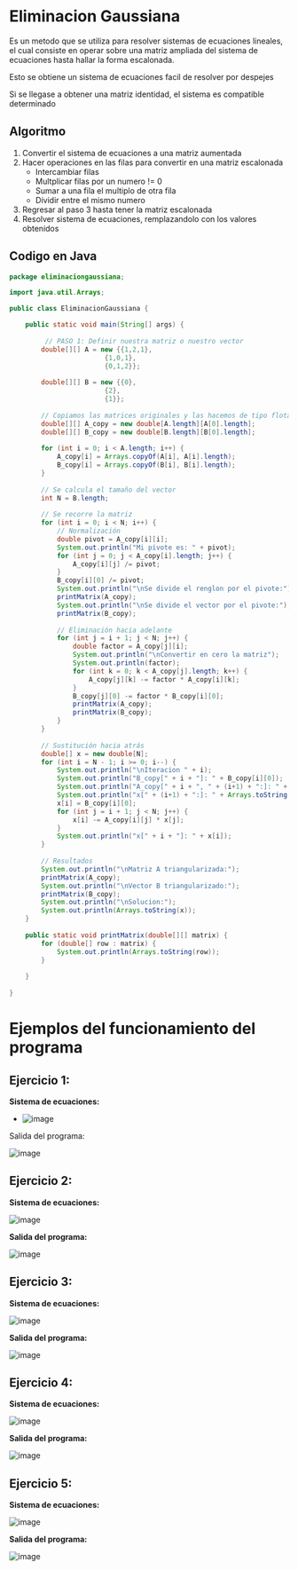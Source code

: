 # Eliminacion Gaussiana

Es un metodo que se utiliza para resolver sistemas de ecuaciones lineales, el cual consiste en operar sobre una matriz ampliada del sistema de ecuaciones hasta hallar la forma escalonada.

Esto se obtiene un sistema de ecuaciones facil de resolver por despejes

Si se llegase a obtener una matriz identidad, el sistema es compatible determinado

## Algoritmo

1. Convertir el sistema de ecuaciones a una matriz aumentada
2. Hacer operaciones en las filas para convertir en una matriz escalonada
   - Intercambiar filas
   - Multplicar filas por un numero != 0
   - Sumar a una fila el multiplo de otra fila
   - Dividir entre el mismo numero
4. Regresar al paso 3 hasta tener la matriz escalonada
5. Resolver sistema de ecuaciones, remplazandolo con los valores obtenidos

## Codigo en Java

```java
package eliminaciongaussiana;

import java.util.Arrays;

public class EliminacionGaussiana {

    public static void main(String[] args) {
        
         // PASO 1: Definir nuestra matriz o nuestro vector
        double[][] A = new {{1,2,1},
                        {1,0,1},
                        {0,1,2}};
        
        double[][] B = new {{0},
                        {2},
                        {1}};
        
        // Copiamos las matrices originales y las hacemos de tipo flotante
        double[][] A_copy = new double[A.length][A[0].length];
        double[][] B_copy = new double[B.length][B[0].length];
        
        for (int i = 0; i < A.length; i++) {
            A_copy[i] = Arrays.copyOf(A[i], A[i].length);
            B_copy[i] = Arrays.copyOf(B[i], B[i].length);
        }
        
        // Se calcula el tamaño del vector
        int N = B.length;
        
        // Se recorre la matriz
        for (int i = 0; i < N; i++) {
            // Normalización
            double pivot = A_copy[i][i];
            System.out.println("Mi pivote es: " + pivot);
            for (int j = 0; j < A_copy[i].length; j++) {
                A_copy[i][j] /= pivot;
            }
            B_copy[i][0] /= pivot;
            System.out.println("\nSe divide el renglon por el pivote:");
            printMatrix(A_copy);
            System.out.println("\nSe divide el vector por el pivote:");
            printMatrix(B_copy);
            
            // Eliminación hacia adelante
            for (int j = i + 1; j < N; j++) {
                double factor = A_copy[j][i];
                System.out.println("\nConvertir en cero la matriz");
                System.out.println(factor);
                for (int k = 0; k < A_copy[j].length; k++) {
                    A_copy[j][k] -= factor * A_copy[i][k];
                }
                B_copy[j][0] -= factor * B_copy[i][0];
                printMatrix(A_copy);
                printMatrix(B_copy);
            }
        }
        
        // Sustitución hacia atrás
        double[] x = new double[N];
        for (int i = N - 1; i >= 0; i--) {
            System.out.println("\nIteracion " + i);
            System.out.println("B_copy[" + i + "]: " + B_copy[i][0]);
            System.out.println("A_copy[" + i + ", " + (i+1) + ":]: " + Arrays.toString(Arrays.copyOfRange(A_copy[i], i+1, A_copy[i].length)));
            System.out.println("x[" + (i+1) + ":]: " + Arrays.toString(Arrays.copyOfRange(x, i+1, x.length)));
            x[i] = B_copy[i][0];
            for (int j = i + 1; j < N; j++) {
                x[i] -= A_copy[i][j] * x[j];
            }
            System.out.println("x[" + i + "]: " + x[i]);
        }
        
        // Resultados
        System.out.println("\nMatriz A triangularizada:");
        printMatrix(A_copy);
        System.out.println("\nVector B triangularizado:");
        printMatrix(B_copy);
        System.out.println("\nSolucion:");
        System.out.println(Arrays.toString(x));
    }
    
    public static void printMatrix(double[][] matrix) {
        for (double[] row : matrix) {
            System.out.println(Arrays.toString(row));
        }
        
    }
    
}

```

# Ejemplos del funcionamiento del programa
## Ejercicio 1:
**Sistema de ecuaciones:**   
    
- ![image](https://github.com/CristianCHsx/Metodos-Numericos/assets/162630564/1c8a2b0b-89fe-4bb7-9065-f7782b0ab426)

Salida del programa:

![image](https://github.com/CristianCHsx/Metodos-Numericos/assets/162630564/b8a0a6ab-666f-4d0f-a650-631a4e02ab0f)

## Ejercicio 2:
**Sistema de ecuaciones:**

![image](https://github.com/CristianCHsx/Metodos-Numericos/assets/162630564/0e189613-c4f3-4082-8de4-34518af166d3)

**Salida del programa:**

![image](https://github.com/CristianCHsx/Metodos-Numericos/assets/162630564/ad1466d8-ea5b-4965-8e63-e3aeaaeb5671)

## Ejercicio 3:
**Sistema de ecuaciones:**

![image](https://github.com/CristianCHsx/Metodos-Numericos/assets/162630564/61efa32c-cca2-4727-9358-0515ac085e5a)

**Salida del programa:**

![image](https://github.com/CristianCHsx/Metodos-Numericos/assets/162630564/0bc60c8d-3060-404e-9234-d0c23b777f64)

## Ejercicio 4:
**Sistema de ecuaciones:**

![image](https://github.com/CristianCHsx/Metodos-Numericos/assets/162630564/e3c85e3f-1968-49b9-b963-56ac42f4783e)

**Salida del programa:**

![image](https://github.com/CristianCHsx/Metodos-Numericos/assets/162630564/8e152623-9b77-446c-892e-505f481e0ea1)

## Ejercicio 5:
**Sistema de ecuaciones:**

![image](https://github.com/CristianCHsx/Metodos-Numericos/assets/162630564/1659be04-43f9-48b8-bcc6-5ae64fd6a1d6)

**Salida del programa:**

![image](https://github.com/CristianCHsx/Metodos-Numericos/assets/162630564/79014de3-7582-458e-a086-04f35609d4a3)



